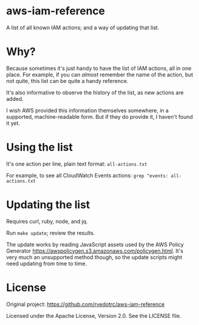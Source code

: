 # aws-iam-reference

A list of all known IAM actions; and a way of updating that list.

# Why?

Because sometimes it's just handy to have the list of IAM actions, all in one
place.  For example, if you can _almost_ remember the name of the action, but
not quite, this list can be quite a handy reference.

It's also informative to observe the history of the list, as new actions are
added.

I wish AWS provided this information themselves somewhere, in a supported,
machine-readable form.  But if they do provide it, I haven't found it yet.

# Using the list

It's one action per line, plain text format: `all-actions.txt`

For example, to see all CloudWatch Events actions: `grep ^events: all-actions.txt`

# Updating the list

Requires curl, ruby, node, and jq.

Run `make update`; review the results.

The update works by reading JavaScript assets used by the AWS Policy Generator
<https://awspolicygen.s3.amazonaws.com/policygen.html>.  It's very much an
unsupported method though, so the update scripts might need updating from time
to time.

# License
Original project: https://github.com/rvedotrc/aws-iam-reference

Licensed under the Apache License, Version 2.0.  See the LICENSE file.

